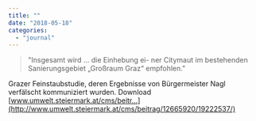 ```yaml
---
title: ""
date: "2018-05-18"
categories: 
  - "journal"
---
```


> "Insgesamt wird ... die Einhebung ei- ner Citymaut im bestehenden Sanierungsgebiet „Großraum Graz“ empfohlen."

Grazer Feinstaubstudie, deren Ergebnisse von Bürgermeister Nagl verfälscht kommuniziert wurden. Download [www.umwelt.steiermark.at/cms/beitr...](http://www.umwelt.steiermark.at/cms/beitrag/12665920/19222537/)
